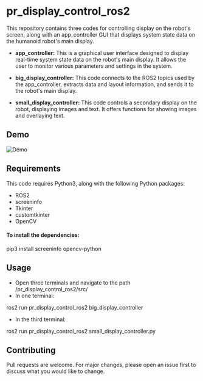 # pr_display_control_ros2

This repository contains three codes for controlling display on the robot's screen, along with an app_controller GUI that displays system state data on the humanoid robot's main display.

- **app_controller:** This is a graphical user interface designed to display real-time system state data on the robot's main display. It allows the user to monitor various parameters and settings in the system.

- **big_display_controller:** This code connects to the ROS2 topics used by the app_controller, extracts data and layout information, and sends it to the robot's main display.

- **small_display_controller:** This code controls a secondary display on the robot, displaying images and text. It offers functions for showing images and overlaying text.

## Demo

![Demo](demo.png)

## Requirements

This code requires Python3, along with the following Python packages:
- ROS2
- screeninfo
- Tkinter
- customtkinter
- OpenCV

#### To install the dependencies:

pip3 install screeninfo opencv-python


## Usage

- Open three terminals and navigate to the path /pr_display_control_ros2/src/
- In one terminal:

ros2 run pr_display_control_ros2 big_display_controller

- In the third terminal:

ros2 run pr_display_control_ros2 small_display_controller.py


## Contributing
Pull requests are welcome. For major changes, please open an issue first to discuss what you would like to change.
